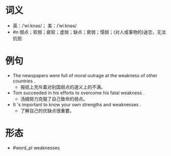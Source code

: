 # 词义
- 英：/ˈwiːknəs/； 美：/ˈwiːknəs/
- #n 弱点；软弱；疲软；虚弱；缺点；衰弱；懦弱；(对人或事物的)迷恋，无法抗拒
# 例句
- The newspapers were full of moral outrage at the weakness of other countries .
	- 报纸上充斥着对别国弱点的道义上的不满。
- Tom succeeded in his efforts to overcome his fatal weakness .
	- 汤姆努力克服了自己致命的弱点。
- It 's important to know your own strengths and weaknesses .
	- 了解自己的优缺点很重要。
# 形态
- #word_pl weaknesses
